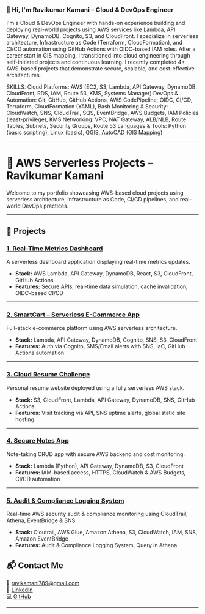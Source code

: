 ### 👋 Hi, I'm Ravikumar Kamani – Cloud & DevOps Engineer

I'm a Cloud & DevOps Engineer with hands-on experience building and deploying real-world projects using AWS services like Lambda, API Gateway, DynamoDB, Cognito, S3, and CloudFront. I specialize in serverless architecture, Infrastructure as Code (Terraform, CloudFormation), and CI/CD automation using GitHub Actions with OIDC-based IAM roles.
After a career start in GIS mapping, I transitioned into cloud engineering through self-initiated projects and continuous learning. I recently completed 4+ AWS-based projects that demonstrate secure, scalable, and cost-effective architectures.

SKILLS:
Cloud Platforms: AWS (EC2, S3, Lambda, API Gateway, DynamoDB, CloudFront, RDS, IAM, Route 53, KMS, Systems Manager)
DevOps & Automation: Git, GitHub, GitHub Actions, AWS CodePipeline, OIDC, CI/CD, Terraform, CloudFormation (YAML), Bash
Monitoring & Security: CloudWatch, SNS, CloudTrail, SQS, EventBridge, AWS Budgets, IAM Policies (least-privilege), KMS
Networking: VPC, NAT Gateway, ALB/NLB, Route Tables, Subnets, Security Groups, Route 53
Languages & Tools: Python (basic scripting), Linux (basic), QGIS, AutoCAD (GIS Mapping)

---

# 🚀 AWS Serverless Projects – Ravikumar Kamani

Welcome to my portfolio showcasing AWS-based cloud projects using serverless architecture, Infrastructure as Code, CI/CD pipelines, and real-world DevOps practices.

---

## 🔧 Projects

### [1. Real-Time Metrics Dashboard](https://github.com/RavikumarKamani74/real-time-dashboard)
A serverless dashboard application displaying real-time metrics updates.

- **Stack:** AWS Lambda, API Gateway, DynamoDB, React, S3, CloudFront, GitHub Actions
- **Features:** Secure APIs, real-time data simulation, cache invalidation, OIDC-based CI/CD

---

### [2. SmartCart – Serverless E-Commerce App](https://github.com/RavikumarKamani74/smartcart-aws-serverless)
Full-stack e-commerce platform using AWS serverless architecture.

- **Stack:** Lambda, API Gateway, DynamoDB, Cognito, SNS, S3, CloudFront
- **Features:** Auth via Cognito, SMS/Email alerts with SNS, IaC, GitHub Actions automation

---

### [3. Cloud Resume Challenge](https://github.com/RavikumarKamani74/ravikumar-cloud-portfolio)
Personal resume website deployed using a fully serverless AWS stack.

- **Stack:** S3, CloudFront, Lambda, API Gateway, DynamoDB, SNS, GitHub Actions
- **Features:** Visit tracking via API, SNS uptime alerts, global static site hosting

---

### [4. Secure Notes App](https://github.com/RavikumarKamani74/secure-notes-serverless-app)
Note-taking CRUD app with secure AWS backend and cost monitoring.

- **Stack:** Lambda (Python), API Gateway, DynamoDB, S3, CloudFront
- **Features:** IAM-based access, HTTPS, CloudWatch & AWS Budgets, CI/CD automation

---

### [5. Audit & Compliance Logging System](https://github.com/RavikumarKamani74/audit-compliance-logging-system)
Real-time AWS security audit & compliance monitoring using CloudTrail, Athena, EventBridge & SNS

- **Stack:** Cloutrail, AWS Glue, Amazon Athena, S3, CloudWatch, IAM, SNS, Amazon EventBridge 
- **Features:** Audit & Compliance Logging System, Query in Athena

## 📬 Contact Me

📧 ravikamani789@gmail.com  
🔗 [LinkedIn](https://linkedin.com/in/ravikumar-kamani-41b1641b2)  
💻 [GitHub](https://github.com/RavikumarKamani74)

---




